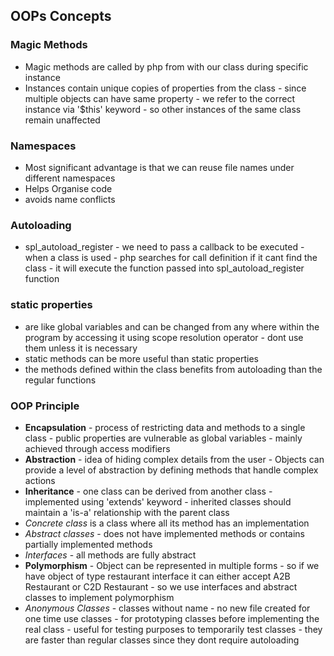 ## OOPs Concepts

### Magic Methods

- Magic methods are called by php from with our class during specific instance
- Instances contain unique copies of properties from the class - since multiple objects can have same property - we refer to the correct instance via '$this' keyword - so other instances of the same class remain unaffected

### Namespaces

- Most significant advantage is that we can reuse file names under different namespaces
- Helps Organise code
- avoids name conflicts

### Autoloading

- spl_autoload_register - we need to pass a callback to be executed - when a class is used - php searches for call definition if it cant find the class - it will execute the function passed into spl_autoload_register function

### static properties

- are like global variables and can be changed from any where within the program by accessing it using scope resolution operator - dont use them unless it is necessary
- static methods can be more useful than static properties
- the methods defined within the class benefits from autoloading than the regular functions

### OOP Principle

- **Encapsulation** - process of restricting data and methods to a single class - public properties are vulnerable as global variables - mainly achieved through access modifiers
- **Abstraction** - idea of hiding complex details from the user - Objects can provide a level of abstraction by defining methods that handle complex actions
- **Inheritance** - one class can be derived from another class - implemented using 'extends' keyword - inherited classes should maintain a 'is-a' relationship with the parent class
- _Concrete class_ is a class where all its method has an implementation
- _Abstract classes_ - does not have implemented methods or contains partially implemented methods
- _Interfaces_ - all methods are fully abstract
- **Polymorphism** - Object can be represented in multiple forms - so if we have object of type restaurant interface it can either accept A2B Restaurant or C2D Restaurant - so we use interfaces and abstract classes to implement polymorphism
- _Anonymous Classes_ - classes without name - no new file created for one time use classes - for prototyping classes before implementing the real class - useful for testing purposes to temporarily test classes - they are faster than regular classes since they dont require autoloading
